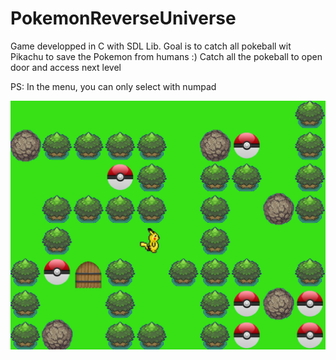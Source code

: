 # PokemonReverseUniverse
Game developped in C with SDL Lib. Goal is to catch all pokeball wit Pikachu to save the Pokemon from humans :)
Catch all the pokeball to open door and access next level

PS: In the menu, you can only select with  numpad

![alt text](https://github.com/JulienRichoz/PokemonReverseUniverse/blob/master/Jeu%20Pokemon/data/Capture.PNG)

